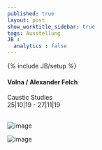 ```yaml
---
published: true
layout: post
show_worktitle_sidebar: true
tags: Ausstellung
JB :
  analytics : false
---
```


{% include JB/setup %}



<p>
<h4>Volna / Alexander Felch</h4>
Caustic Studies<br />
25|10|19 - 27|11|19
<br /><br />




</p><p>
<img src="{{ site.url }}/images/volna_sm.jpg" alt="image">
</p>
</p><p>
<img src="{{ site.url }}/images/alexander_felch_sm.jpg" alt="image">
</p>